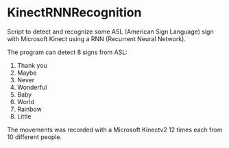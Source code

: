 # KinectRNNRecognition
Script to detect and recognize some ASL (American Sign Language) sign with Microsoft Kinect using a RNN (Recurrent Neural Network). 

The program can detect 8 signs from ASL:

1. Thank you
2. Maybe
3. Never
4. Wonderful
5. Baby
6. World
7. Rainbow
8. Little

The movements was recorded with a Microsoft Kinectv2 12 times each from 10 different people.
